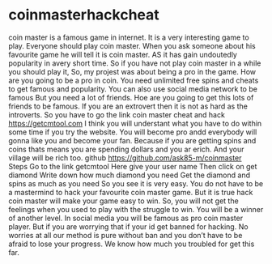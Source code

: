# coinmasterhackcheat
coin master is a famous game in internet. It is a very interesting game to play. Everyone should play coin master.
When you ask someone about his favourite game he will tell it is coin master. AS it has gain undoutedly popularity in avery short time. So if you have not play coin master in a while you should play it,
So, my projest was about being a pro in the game. How are you going to be a pro in coin. You need unlimited free spins and cheats to get famous and popularity.
You can also use social media network to be famous But you need a lot of friends. Hoe are you going to get this lots of friends to be famous. If you are an extrovert then it is not as hard as the introverts. So you have to go the link coin master cheat and hack https://getcmtool.com
I think you will understant what you have to do within some time if you try the website. You will become pro andd everybody will gonna like you and become your fan. Because if you are getting spins and coins thats means you are spending dollars and you ar erich. And your village will be rich too.
github	https://github.com/ask85-m/coinmaster	
Steps
Go to the link getcmtool
Here give your user name
Then click on get diamond
Write down how much diamond you need
Get the diamond and spins as much as you need
So you see it is very easy. You do not have to be a mastermind to hack your favourite coin master game. But it is true hack coin master will make your game easy to win. So, you will not get the feelings when you used to play with the struggle to win. You will be a winner of another level. In social media you will be famous as pro coin master player. But if you are worrying that if your id get banned for hacking. No worries at all our method is pure without ban and you don’t have to be afraid to lose your progress. We know how much you troubled for get this far.
